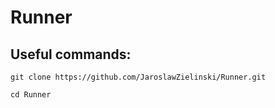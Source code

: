 # Runner

## Useful commands:
`git clone https://github.com/JaroslawZielinski/Runner.git`

`cd Runner`
